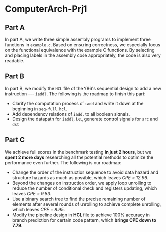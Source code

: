 # ComputerArch-Prj1
## Part A

In part A, we write three simple assembly programs to implement three functions in `example.c`. 
Based on ensuring correctness, we especially focus on the functional equivalence with the example C functions. 
By selecting and placing labels in the assembly code appropriately, the code is also very readable.
## Part B

In part B, we modify the `HCL` file of the Y86's sequential design to add a new instruction --- `iaddl`. 
The following is the roadmap to finish this part:

- Clarify the computation process of `iadd` and write it down at the beginning in `seq-full.hcl`.
- Add dependency relations of `iaddl` to all boolean signals.
- Design the datapath for `iaddl`, i.e., generate control signals for `src` and `dst`

## Part C

We achieve full scores in the benchmark testing **in just 2 hours**, 
but we **spent 2 more days** researching all the potential methods to optimize the performance even further. 
The following is our roadmap:
- Change the order of the instruction sequence to avoid data hazard and structure hazards as much as possible, which leaves *CPE = 12.96*.
- Beyond the changes on instruction order, we apply loop unrolling to reduce the number of conditional check and registers updating, which leaves *CPE = 9.83*.
- Use a binary search tree to find the precise remaining number of elements after several rounds of unrolling to achieve complete unrolling, which leaves *CPE = 8.95*.
- Modify the pipeline design in **HCL** file to achieve 100% accuracy in branch prediction for certain code pattern, which **brings CPE down to 7.79**.
